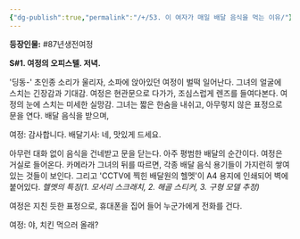 ```yaml
---
{"dg-publish":true,"permalink":"/+/53. 이 여자가 매일 배달 음식을 먹는 이유/"}
---
```



**등장인물:** #87년생전여정

**S#1. 여정의 오피스텔. 저녁.**

'딩동-'
초인종 소리가 울리자, 소파에 앉아있던 여정이 벌떡 일어난다. 
그녀의 얼굴에 스치는 긴장감과 기대감. 
여정은 현관문으로 다가가, 조심스럽게 렌즈를 들여다본다.
여정의 눈에 스치는 미세한 실망감.
그녀는 짧은 한숨을 내쉬고, 아무렇지 않은 표정으로 문을 연다.
배달 음식을 받으며,

여정: 감사합니다.
배달기사: 네, 맛있게 드세요.

아무런 대화 없이 음식을 건네받고 문을 닫는다. 
아주 평범한 배달의 순간이다.
여정은 거실로 들어온다. 카메라가 그녀의 뒤를 따르면, 각종 배달 음식 용기들이 가지런히 쌓여 있는 것들이 보인다.
그리고 'CCTV에 찍힌 배달원의 헬멧'이 A4 용지에 인쇄되어 벽에 붙어있다.
*헬멧의 특징(1. 모서리 스크래치, 2. 해골 스티커, 3. 구형 모델 추정)*

여정은 지친 듯한 표정으로, 휴대폰을 집어 들어 누군가에게 전화를 건다.

여정: 야, 치킨 먹으러 올래? 

